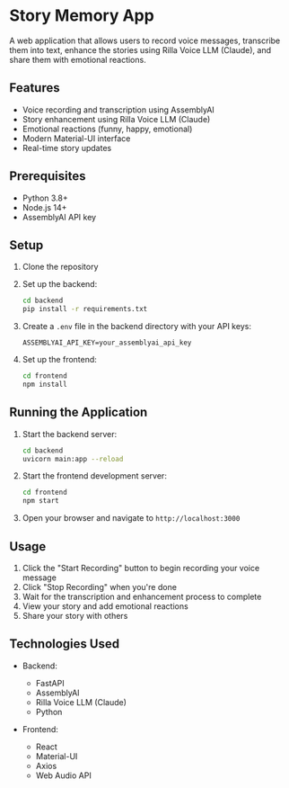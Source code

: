 # Story Memory App

A web application that allows users to record voice messages, transcribe them into text, enhance the stories using Rilla Voice LLM (Claude), and share them with emotional reactions.

## Features

- Voice recording and transcription using AssemblyAI
- Story enhancement using Rilla Voice LLM (Claude)
- Emotional reactions (funny, happy, emotional)
- Modern Material-UI interface
- Real-time story updates

## Prerequisites

- Python 3.8+
- Node.js 14+
- AssemblyAI API key

## Setup

1. Clone the repository
2. Set up the backend:
   ```bash
   cd backend
   pip install -r requirements.txt
   ```

3. Create a `.env` file in the backend directory with your API keys:
   ```
   ASSEMBLYAI_API_KEY=your_assemblyai_api_key
   ```

4. Set up the frontend:
   ```bash
   cd frontend
   npm install
   ```

## Running the Application

1. Start the backend server:
   ```bash
   cd backend
   uvicorn main:app --reload
   ```

2. Start the frontend development server:
   ```bash
   cd frontend
   npm start
   ```

3. Open your browser and navigate to `http://localhost:3000`

## Usage

1. Click the "Start Recording" button to begin recording your voice message
2. Click "Stop Recording" when you're done
3. Wait for the transcription and enhancement process to complete
4. View your story and add emotional reactions
5. Share your story with others

## Technologies Used

- Backend:
  - FastAPI
  - AssemblyAI
  - Rilla Voice LLM (Claude)
  - Python

- Frontend:
  - React
  - Material-UI
  - Axios
  - Web Audio API 